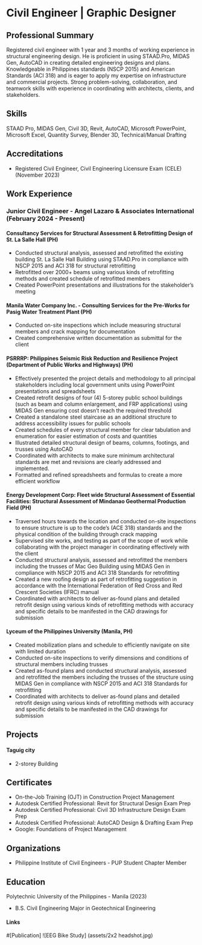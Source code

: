# Civil Engineer | Graphic Designer

## Professional Summary
Registered civil engineer with 1 year and 3 months of working experience in structural engineering design. He is proficient in using STAAD.Pro, MIDAS Gen, AutoCAD in creating detailed engineering designs and plans. Knowledgeable in Philippines standards (NSCP 2015) and American Standards (ACI 318) and is eager to apply my expertise on infrastructure and commercial projects. Strong problem-solving, collaboration, and teamwork skills with experience in coordinating with architects, clients, and stakeholders.

## Skills
STAAD Pro, MIDAS Gen, Civil 3D, Revit, AutoCAD, Microsoft PowerPoint, Microsoft Excel, Quantity Survey, Blender 3D, Technical/Manual Drafting

## Accreditations
- Registered Civil Engineer, Civil Engineering Licensure Exam (CELE) (November 2023)

## Work Experience
### Junior Civil Engineer - Angel Lazaro & Associates International (February 2024 - Present)
#### Consultancy Services for Structural Assessment & Retrofitting Design of St. La Salle Hall	(PH)
- Conducted structural analysis, assessed and retrofitted the existing building St. La Salle Hall Building using STAAD.Pro in compliance with NSCP 2015 and ACI 318 for structural retrofitting
- Retrofitted over 2000+ beams using various kinds of retrofitting methods and created schedule of retrofitted members
- Created PowerPoint presentations and illustrations for the stakeholder’s meeting

#### Manila Water Company Inc. - Consulting Services for the Pre-Works for Pasig Water Treatment Plant (PH)
- Conducted on-site inspections which include measuring structural members and crack mapping for documentation
- Created comprehensive written documentation as submittal for the client

#### PSRRRP: Philippines Seismic Risk Reduction and Resilience Project (Department of Public Works and Highways) (PH)
- Effectively presented the project details and methodology to all principal stakeholders including local government units using PowerPoint presentations and spreadsheets
- Created retrofit designs of four (4) 5-storey public school buildings (such as beam and column enlargement, and FRP applications) using MIDAS Gen ensuring cost doesn’t reach the required threshold
- Created a standalone steel staircase as an additional structure to address accessibility issues for public schools
- Created schedules of every structural member for clear tabulation and enumeration for easier estimation of costs and quantities
- Illustrated detailed structural design of beams, columns, footings, and trusses using AutoCAD
- Coordinated with architects to make sure minimum architectural standards are met and revisions are clearly addressed and implemented.
- Formatted and refined spreadsheets and formulas to create a more efficient workflow 
  
#### Energy Development Corp: Fleet wide Structural Assessment of Essential Facilities: Structural Assessment of Mindanao Geothermal Production Field (PH)
- Traversed hours towards the location and conducted on-site inspections to ensure structure is up to the code’s (ACE 318) standards and the physical condition of the building through crack mapping 
- Supervised site works, and testing as part of the scope of work while collaborating with the project manager in coordinating effectively with the client
- Conducted structural analysis, assessed and retrofitted the members including the trusses of Mac Geo Building using MIDAS Gen in compliance with NSCP 2015 and ACI 318 Standards for retrofitting
- Created a new roofing design as part of retrofitting suggestion in accordance with the International Federation of Red Cross and Red Crescent Societies (IFRC) manual
- Coordinated with architects to deliver as-found plans and detailed retrofit design using various kinds of retrofitting methods with accuracy and specific details to be manifested in the CAD drawings for submission

#### Lyceum of the Philippines University (Manila, PH)
- Created mobilization plans and schedule to efficiently navigate on site with limited duration
- Conducted on-site inspections to verify dimensions and conditions of structural members including trusses
- Created as-found plans and conducted structural analysis, assessed and retrofitted the members including the trusses of the structure using MIDAS Gen in compliance with NSCP 2015 and ACI 318 Standards for retrofitting
- Coordinated with architects to deliver as-found plans and detailed retrofit design using various kinds of retrofitting methods with accuracy and specific details to be manifested in the CAD drawings for submission

## Projects
#### Taguig city
- 2-storey Building

## Certificates
- On-the-Job Training (OJT) in Construction Project Management     
- Autodesk Certified Professional: Revit for Structural Design Exam Prep	
- Autodesk Certified Professional: Civil 3D Infrastructure Design Exam Prep
- Autodesk Certified Professional: AutoCAD Design & Drafting Exam Prep
- Google: Foundations of Project Management       	     

## Organizations
- Philippine Institute of Civil Engineers - PUP Student Chapter
Member

## Education
Polytechnic University of the Philippines - Manila (2023)
- B.S. Civil Engineering Major in Geotechnical Engineering

#### Links
#[Publication] 
![EEG Bike Study] (assets/2x2 headshot.jpg)

